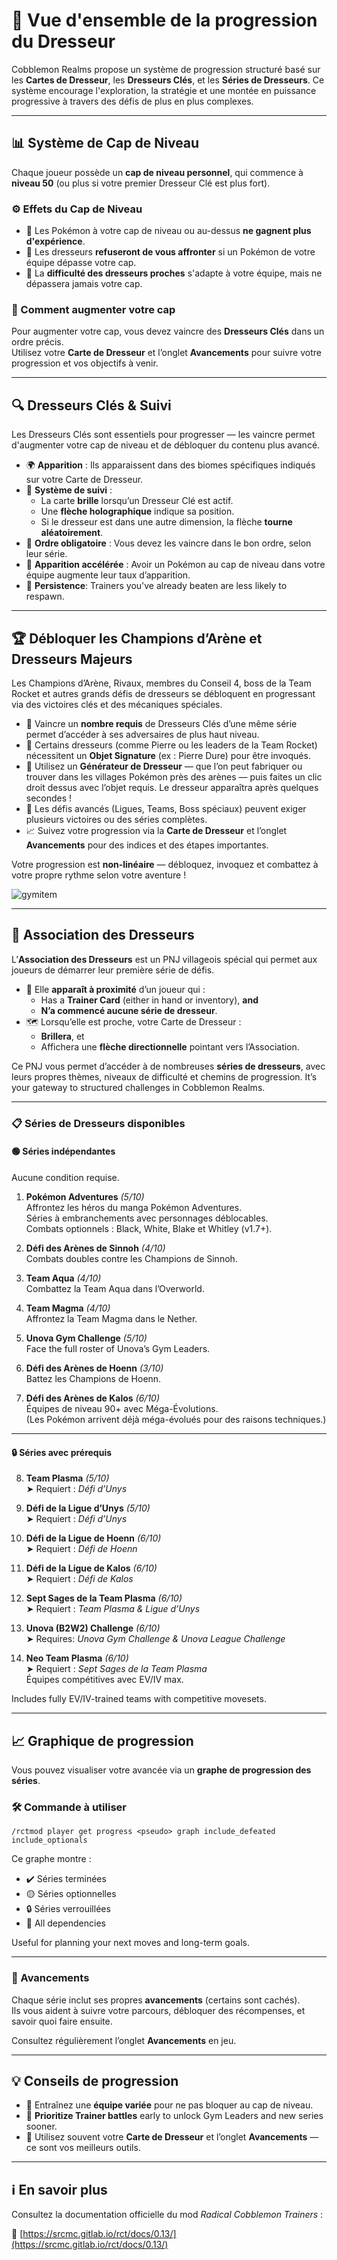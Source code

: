 # 🧗 Vue d'ensemble de la progression du Dresseur

Cobblemon Realms propose un système de progression structuré basé sur les **Cartes de Dresseur**, les **Dresseurs Clés**, et les **Séries de Dresseurs**. Ce système encourage l'exploration, la stratégie et une montée en puissance progressive à travers des défis de plus en plus complexes.

---

## 📊 Système de Cap de Niveau

Chaque joueur possède un **cap de niveau personnel**, qui commence à **niveau 50** (ou plus si votre premier Dresseur Clé est plus fort).

### ⚙️ Effets du Cap de Niveau

- 🛑 Les Pokémon à votre cap de niveau ou au-dessus **ne gagnent plus d'expérience**.
- 🚫 Les dresseurs **refuseront de vous affronter** si un Pokémon de votre équipe dépasse votre cap.
- 🎯 La **difficulté des dresseurs proches** s'adapte à votre équipe, mais ne dépassera jamais votre cap.

### 🧭 Comment augmenter votre cap

Pour augmenter votre cap, vous devez vaincre des **Dresseurs Clés** dans un ordre précis.\
Utilisez votre **Carte de Dresseur** et l’onglet **Avancements** pour suivre votre progression et vos objectifs à venir.

---

## 🔍 Dresseurs Clés & Suivi

Les Dresseurs Clés sont essentiels pour progresser — les vaincre permet d'augmenter votre cap de niveau et de débloquer du contenu plus avancé.

- 🌍 **Apparition** : Ils apparaissent dans des biomes spécifiques indiqués sur votre Carte de Dresseur.
- 🧭 **Système de suivi** :
  - La carte **brille** lorsqu’un Dresseur Clé est actif.
  - Une **flèche holographique** indique sa position.
  - Si le dresseur est dans une autre dimension, la flèche **tourne aléatoirement**.
- 🔄 **Ordre obligatoire** : Vous devez les vaincre dans le bon ordre, selon leur série.
- 🎯 **Apparition accélérée** : Avoir un Pokémon au cap de niveau dans votre équipe augmente leur taux d’apparition.
- 🧠 **Persistence**: Trainers you've already beaten are less likely to respawn.

---

## 🏆 Débloquer les Champions d’Arène et Dresseurs Majeurs

Les Champions d’Arène, Rivaux, membres du Conseil 4, boss de la Team Rocket et autres grands défis de dresseurs se débloquent en progressant via des victoires clés et des mécaniques spéciales.

- 🥇 Vaincre un **nombre requis** de Dresseurs Clés d’une même série permet d’accéder à ses adversaires de plus haut niveau.
- 💠 Certains dresseurs (comme Pierre ou les leaders de la Team Rocket) nécessitent un **Objet Signature** (ex : Pierre Dure) pour être invoqués.
- 🧱 Utilisez un **Générateur de Dresseur** — que l’on peut fabriquer ou trouver dans les villages Pokémon près des arènes — puis faites un clic droit dessus avec l’objet requis. Le dresseur apparaîtra après quelques secondes !
- 🧩 Les défis avancés (Ligues, Teams, Boss spéciaux) peuvent exiger plusieurs victoires ou des séries complètes.
- 📈 Suivez votre progression via la **Carte de Dresseur** et l’onglet **Avancements** pour des indices et des étapes importantes.

Votre progression est **non-linéaire** — débloquez, invoquez et combattez à votre propre rythme selon votre aventure !

![gymitem](https://github.com/user-attachments/assets/83860a89-0467-4f04-b741-602bb7e55275)


---

## 🤝 Association des Dresseurs

L’**Association des Dresseurs** est un PNJ villageois spécial qui permet aux joueurs de démarrer leur première série de défis.

- 🧭 Elle **apparaît à proximité** d’un joueur qui :
  - Has a **Trainer Card** (either in hand or inventory), **and**
  - **N’a commencé aucune série de dresseur**.
- 🗺️ Lorsqu’elle est proche, votre Carte de Dresseur :
  - **Brillera**, et
  - Affichera une **flèche directionnelle** pointant vers l’Association.

Ce PNJ vous permet d’accéder à de nombreuses **séries de dresseurs**, avec leurs propres thèmes, niveaux de difficulté et chemins de progression. It’s your gateway to structured challenges in Cobblemon Realms.

---

### 📋 Séries de Dresseurs disponibles

#### 🟢 Séries indépendantes

Aucune condition requise.

1. **Pokémon Adventures** _(5/10)_\
  Affrontez les héros du manga Pokémon Adventures.\
  Séries à embranchements avec personnages déblocables.\
  Combats optionnels : Black, White, Blake et Whitley (v1.7+).

2. **Défi des Arènes de Sinnoh** _(4/10)_\
  Combats doubles contre les Champions de Sinnoh.

3. **Team Aqua** _(4/10)_\
  Combattez la Team Aqua dans l’Overworld.

4. **Team Magma** _(4/10)_\
  Affrontez la Team Magma dans le Nether.

5. **Unova Gym Challenge** _(5/10)_\
  Face the full roster of Unova’s Gym Leaders.

6. **Défi des Arènes de Hoenn** _(3/10)_\
  Battez les Champions de Hoenn.

7. **Défi des Arènes de Kalos** _(6/10)_\
  Équipes de niveau 90+ avec Méga-Évolutions.\
  (Les Pokémon arrivent déjà méga-évolués pour des raisons techniques.)

---

#### 🔒 Séries avec prérequis

8. **Team Plasma** _(5/10)_\
  ➤ Requiert : _Défi d’Unys_

9. **Défi de la Ligue d’Unys** _(5/10)_\
  ➤ Requiert : _Défi d’Unys_

10. **Défi de la Ligue de Hoenn** _(6/10)_\
  ➤ Requiert : _Défi de Hoenn_

11. **Défi de la Ligue de Kalos** _(6/10)_\
  ➤ Requiert : _Défi de Kalos_

12. **Sept Sages de la Team Plasma** _(6/10)_\
  ➤ Requiert : _Team Plasma & Ligue d’Unys_

13. **Unova (B2W2) Challenge** _(6/10)_\
  ➤ Requires: _Unova Gym Challenge & Unova League Challenge_

14. **Neo Team Plasma** _(6/10)_\
  ➤ Requiert : _Sept Sages de la Team Plasma_\
  Équipes compétitives avec EV/IV max.

Includes fully EV/IV-trained teams with competitive movesets.

---

## 📈 Graphique de progression

Vous pouvez visualiser votre avancée via un **graphe de progression des séries**.

### 🛠️ Commande à utiliser

`/rctmod player get progress <pseudo> graph include_defeated include_optionals`

Ce graphe montre :

- ✔️ Séries terminées
- 🟡 Séries optionnelles
- 🔒 Séries verrouillées
- 🔁 All dependencies

Useful for planning your next moves and long-term goals.

---

### 🎯 Avancements

Chaque série inclut ses propres **avancements** (certains sont cachés).\
Ils vous aident à suivre votre parcours, débloquer des récompenses, et savoir quoi faire ensuite.

Consultez régulièrement l’onglet **Avancements** en jeu.

---

## 💡 Conseils de progression

- 🧠 Entraînez une **équipe variée** pour ne pas bloquer au cap de niveau.
- 🎯 **Prioritize Trainer battles** early to unlock Gym Leaders and new series sooner.
- 📖 Utilisez souvent votre **Carte de Dresseur** et l’onglet **Avancements** — ce sont vos meilleurs outils.

---

## ℹ️ En savoir plus

Consultez la documentation officielle du mod _Radical Cobblemon Trainers_ :

🔗 [https://srcmc.gitlab.io/rct/docs/0.13/](https://srcmc.gitlab.io/rct/docs/0.13/)
